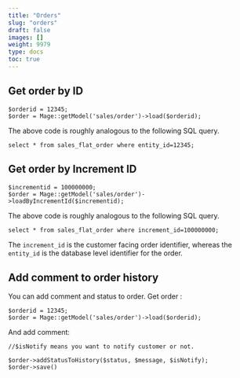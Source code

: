 ```yaml
---
title: "Orders"
slug: "orders"
draft: false
images: []
weight: 9979
type: docs
toc: true
---
```


## Get order by ID
```
$orderid = 12345;
$order = Mage::getModel('sales/order')->load($orderid);
```

The above code is roughly analogous to the following SQL query.

```
select * from sales_flat_order where entity_id=12345;
```

## Get order by Increment ID
```
$incrementid = 100000000;
$order = Mage::getModel('sales/order')->loadByIncrementId($incrementid);
```

The above code is roughly analogous to the following SQL query.

```
select * from sales_flat_order where increment_id=100000000;
```

The `increment_id` is the customer facing order identifier, whereas the `entity_id` is the database level identifier for the order.

## Add comment to order history
You can add comment and status to order.
Get order : 

    $orderid = 12345;
    $order = Mage::getModel('sales/order')->load($orderid);

And add comment:

    //$isNotify means you want to notify customer or not.

    $order->addStatusToHistory($status, $message, $isNotify);
    $order->save()



